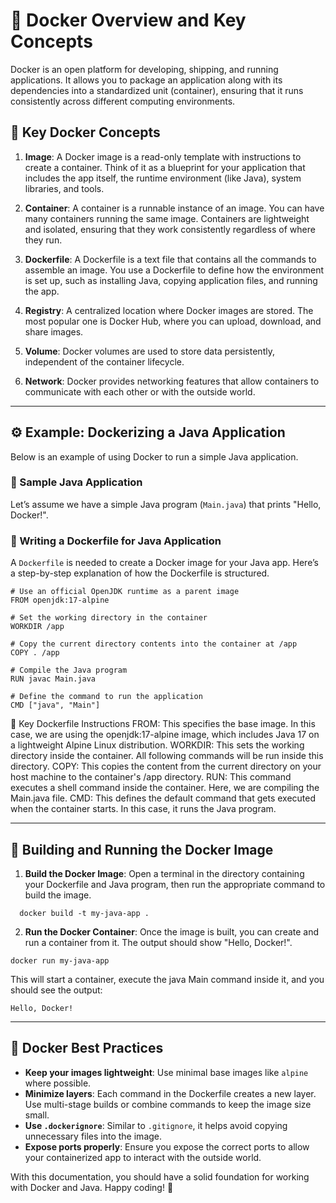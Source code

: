 # 🐳 Docker Overview and Key Concepts

Docker is an open platform for developing, shipping, and running applications. It allows you to package an application along with its dependencies into a standardized unit (container), ensuring that it runs consistently across different computing environments.

## 🚀 Key Docker Concepts

1. **Image**: A Docker image is a read-only template with instructions to create a container. Think of it as a blueprint for your application that includes the app itself, the runtime environment (like Java), system libraries, and tools.

2. **Container**: A container is a runnable instance of an image. You can have many containers running the same image. Containers are lightweight and isolated, ensuring that they work consistently regardless of where they run.

3. **Dockerfile**: A Dockerfile is a text file that contains all the commands to assemble an image. You use a Dockerfile to define how the environment is set up, such as installing Java, copying application files, and running the app.

4. **Registry**: A centralized location where Docker images are stored. The most popular one is Docker Hub, where you can upload, download, and share images.

5. **Volume**: Docker volumes are used to store data persistently, independent of the container lifecycle.

6. **Network**: Docker provides networking features that allow containers to communicate with each other or with the outside world.

---

## ⚙️ Example: Dockerizing a Java Application

Below is an example of using Docker to run a simple Java application.

### 📝 Sample Java Application

Let’s assume we have a simple Java program (`Main.java`) that prints "Hello, Docker!".

### 🐳 Writing a Dockerfile for Java Application

A `Dockerfile` is needed to create a Docker image for your Java app. Here’s a step-by-step explanation of how the Dockerfile is structured.

```
# Use an official OpenJDK runtime as a parent image
FROM openjdk:17-alpine

# Set the working directory in the container
WORKDIR /app

# Copy the current directory contents into the container at /app
COPY . /app

# Compile the Java program
RUN javac Main.java

# Define the command to run the application
CMD ["java", "Main"]
```

🚨 Key Dockerfile Instructions
FROM: This specifies the base image. In this case, we are using the openjdk:17-alpine image, which includes Java 17 on a lightweight Alpine Linux distribution.
WORKDIR: This sets the working directory inside the container. All following commands will be run inside this directory.
COPY: This copies the content from the current directory on your host machine to the container's /app directory.
RUN: This command executes a shell command inside the container. Here, we are compiling the Main.java file.
CMD: This defines the default command that gets executed when the container starts. In this case, it runs the Java program.

---

## 🌟 Building and Running the Docker Image

1. **Build the Docker Image**: Open a terminal in the directory containing your Dockerfile and Java program, then run the appropriate command to build the image.

```
  docker build -t my-java-app .
```

2. **Run the Docker Container**: Once the image is built, you can create and run a container from it. The output should show "Hello, Docker!".

```
docker run my-java-app
```

This will start a container, execute the java Main command inside it, and you should see the output:

```
Hello, Docker!
```
---

## 🧠 Docker Best Practices

- **Keep your images lightweight**: Use minimal base images like `alpine` where possible.
- **Minimize layers**: Each command in the Dockerfile creates a new layer. Use multi-stage builds or combine commands to keep the image size small.
- **Use `.dockerignore`**: Similar to `.gitignore`, it helps avoid copying unnecessary files into the image.
- **Expose ports properly**: Ensure you expose the correct ports to allow your containerized app to interact with the outside world.


With this documentation, you should have a solid foundation for working with Docker and Java. Happy coding! 🚀
